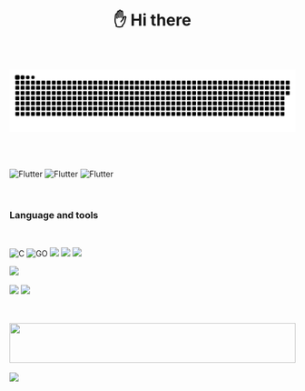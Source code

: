 <h1 align="center">

✋ Hi there 
</h1>

<br />

![github contribution grid snake animation](https://github.com/engaziwayo/snake/blob/output/github-contribution-grid-snake-dark.svg)

<br />

<!--### **Work with IoT/Embedded systems.**-->
<br />

![Flutter](https://img.shields.io/badge/STM8-ffd200?style=for-the-badge&logo=appveyor)
![Flutter](https://img.shields.io/badge/STM32-2690ff?style=for-the-badge&logo=appveyor&logoColor=violet)
![Flutter](https://img.shields.io/badge/<AT32>-ff0000?style=for-the-badge&logo=appveyor&logoColor=ffd200)

<br />

### **Language and tools**
<br />

![C](https://img.shields.io/badge/C-43ff64d9?style=for-the-badge&logo=C)
![GO](https://img.shields.io/badge/Go-27e1f5?style=for-the-badge&logo=GO&logoColor=violet)
<img src="https://img.shields.io/badge/Visual Studio Code-0078d7?&style=for-the-badge&logo=visual-studio-code&logoColor=white"/>
<img src="https://img.shields.io/badge/Github-000?&style=for-the-badge&logo=github"/>
<img src="https://img.shields.io/badge/CubeIDE-00F?&style=for-the-badge&logo="/>

<p>

![](https://github-profile-summary-cards.vercel.app/api/cards/profile-details?username=engaziwayo&theme=github_dark)

![](http://github-profile-summary-cards.vercel.app/api/cards/repos-per-language?username=engaziwayo&theme=github_dark)
![](https://github-profile-summary-cards.vercel.app/api/cards/stats?username=engaziwayo&theme=github_dark)
<!--[![Top Langs](https://github-readme-stats.vercel.app/api/top-langs/?username=engaziwayo&langs_count=8)](https://github.com/anuraghazra/github-readme-stats)-->

<br />

<!--<img src="https://github.com/engaziwayo/engaziwayo/blob/main/assets/bobs-burger-tina-belcher.gif" alt="The Unlimited" width="400" align="center"/>-->

<br />
<!--📏LINE-->
<img src="https://i.imgur.com/dBaSKWF.gif" height="70" width="100%">

![](https://komarev.com/ghpvc/?username=engaziwayo)

